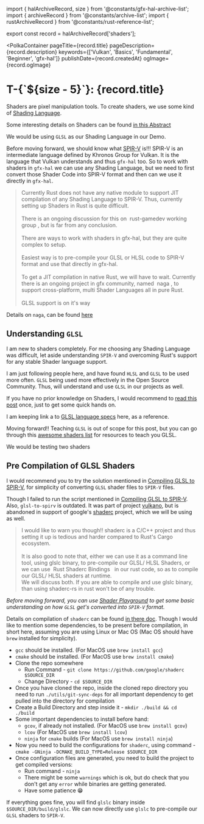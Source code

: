 import { halArchiveRecord, size } from '@constants/gfx-hal-archive-list';
import { archiveRecord } from '@constants/archive-list';
import { rustArchiveRecord } from '@constants/rust-reference-list';

export const record = halArchiveRecord['shaders'];

<PolkaContainer
  pageTitle={record.title}
  pageDescription={record.description}
  keywords={['Vulkan', 'Basics', 'Fundamental', 'Beginner', 'gfx-hal']}
  publishDate={record.createdAt}
  ogImage={record.ogImage}
>

<H1 updatedAt={record.updatedAt}>
  T-{`${size - 5}`}: {record.title}
</H1>

Shaders are pixel manipulation tools. To create shaders, we
use some kind of
[Shading Language](https://en.wikipedia.org/wiki/Shading_language).

Some interesting details on Shaders can be found
[in this Abstract](https://www.cs.vu.nl/~eliens/download/literatuur-shaders.pdf)

We would be using `GLSL` as our Shading Language in
our Demo.

Before moving forward, we should know what
[SPIR-V](https://www.khronos.org/registry/spir-v/specs/unified1/SPIRV.html)
is!!! SPIR-V is an intermediate language defined by Khronos
Group for Vulkan. It is the language that Vulkan understands
and thus `gfx-hal` too. So to work with shaders in `gfx-hal`
we can use any Shading Language, but we need to first
convert those Shader Code into SPIR-V format and then
can we use it directly in `gfx-hal`.

<Blockquote type="warn">
  Currently Rust does not have any native module to support
  JIT compilation of any Shading Language to SPIR-V. Thus,
  currently setting up Shaders in Rust is quite difficult.
  <br/>
  <br/>
  There is an ongoing discussion for this on&nbsp;
  <Link
    href="https://github.com/rust-gamedev/wg/issues/23"
    target="_blank"
    rel="noopener noreferrer"
  >
    rust-gamedev working group
  </Link>, but is far from any conclusion.
  <br/>
  <br/>
  There are ways to work with shaders in
  <InlineCode>gfx-hal</InlineCode>, but they are quite
  complex to setup.
  <br/>
  <br/>
  Easiest way is to pre-compile your <InlineCode>GLSL</InlineCode>
  or <InlineCode>HLSL</InlineCode> code to SPIR-V format
  and use that directly in <InlineCode>gfx-hal</InlineCode>.
  <br/>
  <br/>
  To get a JIT compilation in native Rust, we will have to wait.
  Currently there is an ongoing project in
  <InlineCode>gfx</InlineCode> community, named&nbsp;
  <Link
    href="https://github.com/gfx-rs/naga"
    target="_blank"
    rel="noopener noreferrer"
  >
    naga
  </Link>, to support cross-platform, multi Shader Languages
  all in pure Rust.
  <br/>
  <br/>
  <Link
    href="https://github.com/gfx-rs/naga/pull/50"
    target="_blank"
    rel="noopener noreferrer"
  >
    GLSL support is on it's way
  </Link>
</Blockquote>

Details on `naga`, can be found
[here](https://gfx-rs.github.io/2019/07/13/javelin.html)

## Understanding `GLSL`

I am new to shaders completely. For me choosing any Shading
Language was difficult, let aside understanding `SPIR-V` and
overcoming Rust's support for any stable Shader language
support.

I am just following people here, and have found `HLSL` and
`GLSL` to be used more often. `GLSL` being used more effectively
in the Open Source Community. Thus, will understand and use
`GLSL` in our projects as well.

If you have no prior knowledge on Shaders, I would recommend
to [read this post](https://gamedevelopment.tutsplus.com/tutorials/a-beginners-guide-to-coding-graphics-shaders--cms-23313) once,
just to get some quick hands on.

I am keeping link a to
[GLSL language specs](https://www.khronos.org/registry/OpenGL/specs/gl/GLSLangSpec.4.60.pdf)
here, as a reference.

Moving forward!! Teaching `GLSL` is out of scope for this post,
but you can go through this [awesome shaders list](https://github.com/radixzz/awesome-glsl)
for resources to teach you GLSL.

We would be testing two shaders


## Pre Compilation of GLSL Shaders

I would recommend you to try the solution mentioned in
[Compiling GLSL to SPIR-V](https://falseidolfactory.com/2018/06/23/compiling-glsl-to-spirv-at-build-time.html),
for simplicity of converting `GLSL`
shader files to `SPIR-V` files.

Though I failed to run the script mentioned in
[Compiling GLSL to SPIR-V](https://falseidolfactory.com/2018/06/23/compiling-glsl-to-spirv-at-build-time.html).
Also, `glsl-to-spirv` is outdated.
It was part of project [vulkano](https://github.com/vulkano-rs/vulkano),
but is abandoned in
support of google's [shaderc](https://github.com/google/shaderc)
project, which we will be using as well.

<Blockquote type="warn">
  I would like to warn you though!! <InlineCode>shaderc</InlineCode>
  is a <InlineCode>C</InlineCode>/<InlineCode>C++</InlineCode>
  project and thus setting it up is tedious and harder
  compared to Rust's <InlineCode>Cargo</InlineCode>
  ecosystem.
  <br/>
  <br/>
  It is also good to note that, either we can use it as a command
  line tool, using <InlineCode>glslc</InlineCode> binary, to
  pre-compile our <InlineCode>GLSL</InlineCode>/
  <InlineCode>HLSL</InlineCode> Shaders, or we can use&nbsp;
  <Link
    href="https://github.com/google/shaderc-rs"
    target="_blank"
    rel="noopener noreferrer"
  >
    Rust Shaderc Bindings
  </Link>&nbsp;
  in our rust code, so as to compile our <InlineCode>GLSL</InlineCode>/
  <InlineCode>HLSL</InlineCode> shaders at runtime.
  <br />
  We will discuss both. If you are able to compile and use
  <InlineCode>glslc</InlineCode> binary, than using
  <InlineCode>shaderc-rs</InlineCode> in rust won't be of
  any trouble.
</Blockquote>

*Before moving forward, you can use [Shader Playground](http://shader-playground.timjones.io/)
to get some basic understanding on how `GLSL` get's
converted into `SPIR-V` format.*

Details on compilation of `shaderc` can be found
[in there doc](https://github.com/google/shaderc#getting-and-building-shaderc).
Though I would like to mention some dependencies, to be present
before compilation, in short here, assuming you are using
Linux or Mac OS (Mac OS should have `brew` installed for simplicity).

* `gcc` should be installed. (For MacOS use `brew install gcc`)
* `cmake` should be installed. (For MacOS use `brew install cmake`)
* Clone the repo somewhere
  * Run Command - `git clone https://github.com/google/shaderc $SOURCE_DIR`
  * Change Directory - `cd $SOURCE_DIR`
* Once you have cloned the repo, inside the cloned repo directory
  you need to run `./utils/git-sync-deps` for all important
  dependency to get pulled into the directory for compilation
* Create a Build Directory and step inside it - `mkdir ./build && cd ./build`
* Some important dependencies to install before hand:
  * `gcov`, if already not installed. (For MacOS use `brew install gcov`)
  * `lcov` (For MacOS use `brew install lcov`)
  * `ninja` for `cmake` builds (For MacOS use `brew install ninja`)
* Now you need to build the configurations for `shaderc`,
  using command - `cmake -GNinja -DCMAKE_BUILD_TYPE=Release $SOURCE_DIR`
* Once configuration files are generated, you need to build
  the project to get compiled versions:
  * Run command - `ninja`
  * There might be some `warnings` which is ok, but do check
    that you don't get any `error` while binaries are getting
    generated.
  * Have some patience :grin:

If everything goes fine, you will find `glslc` binary inside
`$SOURCE_DIR/build/glslc`. We can now directly use `glslc` to
pre-compile our `GLSL` shaders to `SPIR-V`.





</PolkaContainer>
